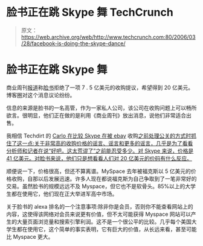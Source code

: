 # 脸书正在跳 Skype 舞 TechCrunch

> 原文：<https://web.archive.org/web/http://www.techcrunch.com:80/2006/03/28/facebook-is-doing-the-skype-dance/>

# 脸书正在跳 Skype 舞

商业周刊[报道](https://web.archive.org/web/20221224073234/http://www.businessweek.com/technology/content/mar2006/tc20060327_215976.htm)称[脸书](https://web.archive.org/web/20221224073234/http://crunchbase.com/company/facebook)拒绝了一项 7 . 5 亿美元的收购提议，希望得到 20 亿美元。博客圈对这个消息议论纷纷。

信息的来源是脸书的一名高管，作为一家私人公司，该公司在收购问题上可以畅所欲言。很明显，他们正在做的是利用《商业周刊》放出消息，说他们非常适合出售。

我相信 Techdirt 的 [Carlo 在比较 Skype 在被 ebay](https://web.archive.org/web/20221224073234/http://techdirt.com/articles/20060328/102245.shtml) 收购[之前处理公关的方式时抓住了这一点:关于非常高的收购价格的谣言、谣言和更多的谣言，几乎是为了看看分析师和记者在说“好吧，这太荒谬了”之前能忍受多少。对 Skype 来说，价格是 41 亿美元。对脸书来说，他们只是想看看人们对 20 亿美元的价码有什么反应。](https://web.archive.org/web/20221224073234/http://techcrunch.com/2005/09/12/skype-sells-to-ebay-for-41-billion/)

顺便说一下，价格很高，但还不算离谱。MySpace 去年被福克斯以 5 亿美元的价格收购，自那以后发展迅速。许多人现在都说福克斯为自己争取到了一笔非常好的交易。虽然脸书的规模远远不及 Myspace，但它也不是软骨头。85%以上的大学生都在使用它，他们现在正大举进军高中市场。

关于脸书的 alexa 排名的一个注意事项:除非你是会员，否则你不能查看网站上的内容，这使得该网络对会员来说更有价值，但不太可能获得 Myspace 网站可以产生的大量页面浏览量和搜索引擎利润。这不是一个很公平的比较。几乎每个美国大学生都在使用它，这个简单的事实表明，它有巨大的价值，从长远来看，甚至可能比 Myspace 更大。